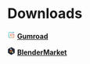 # Downloads


![Gumroad](img/icons/services/gumroad-16.png) [**Gumroad**](https://sergeytyapkin.gumroad.com/l/zencage)

![BlenderMarket](img/icons/services/blendermarket-16.png) [**BlenderMarket**](https://superhivemarket.com/products/zen-cage)

